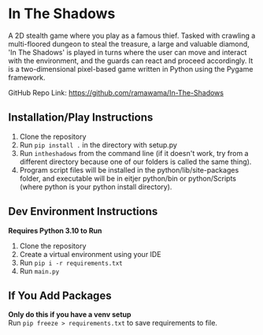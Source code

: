 ﻿# In The Shadows
A 2D stealth game where you play as a famous thief. Tasked with crawling a multi-floored dungeon to steal the treasure, a large and valuable diamond, 'In The Shadows' is played in turns where the user can move and interact with the environment, and the guards can react and proceed accordingly. It is a two-dimensional pixel-based game written in Python using the Pygame framework.

 GitHub Repo Link: https://github.com/ramawama/In-The-Shadows  
 
## Installation/Play Instructions
  1. Clone the repository
  2. Run `pip install .` in the directory with setup.py
  3. Run `intheshadows` from the command line (if it doesn't work, try from a different directory because one of our folders is called the same thing).
  4. Program script files will be installed in the python/lib/site-packages folder, and executable will be in eitjer python/bin or python/Scripts (where python is your python install directory).

## Dev Environment Instructions
  **Requires Python 3.10 to Run**
  1. Clone the repository
  2. Create a virtual environment using your IDE
  3. Run `pip i -r requirements.txt`
  4. Run `main.py`

## If You Add Packages
  **Only do this if you have a venv setup**  
  Run `pip freeze > requirements.txt` to save requirements to file.

